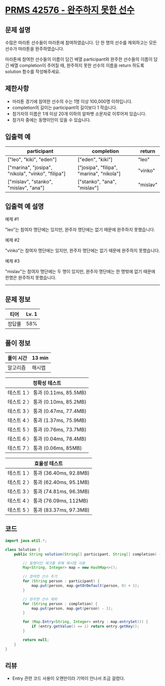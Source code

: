 # [PRMS 42576 - 완주하지 못한 선수](https://school.programmers.co.kr/learn/courses/30/lessons/42576)

## 문제 설명

수많은 마라톤 선수들이 마라톤에 참여하였습니다. 단 한 명의 선수를 제외하고는 모든 선수가 마라톤을 완주하였습니다.

마라톤에 참여한 선수들의 이름이 담긴 배열 participant와 완주한 선수들의 이름이 담긴 배열 completion이 주어질 때, 완주하지 못한 선수의 이름을 return 하도록 solution 함수를 작성해주세요.

## 제한사항

- 마라톤 경기에 참여한 선수의 수는 1명 이상 100,000명 이하입니다.
- completion의 길이는 participant의 길이보다 1 작습니다.
- 참가자의 이름은 1개 이상 20개 이하의 알파벳 소문자로 이루어져 있습니다.
- 참가자 중에는 동명이인이 있을 수 있습니다.

## 입출력 예

| participant                                       | completion                               | return   |
| ------------------------------------------------- | ---------------------------------------- | -------- |
| ["leo", "kiki", "eden"]                           | ["eden", "kiki"]                         | "leo"    |
| ["marina", "josipa", "nikola", "vinko", "filipa"] | ["josipa", "filipa", "marina", "nikola"] | "vinko"  |
| ["mislav", "stanko", "mislav", "ana"]             | ["stanko", "ana", "mislav"]              | "mislav" |

## 입출력 예 설명

예제 #1

"leo"는 참여자 명단에는 있지만, 완주자 명단에는 없기 때문에 완주하지 못했습니다.

예제 #2

"vinko"는 참여자 명단에는 있지만, 완주자 명단에는 없기 때문에 완주하지 못했습니다.

예제 #3

"mislav"는 참여자 명단에는 두 명이 있지만, 완주자 명단에는 한 명밖에 없기 때문에 한명은 완주하지 못했습니다.

---

## 문제 정보

| 티어   | Lv. 1 |
| ------ | ----- |
| 정답률 | 58%   |

## 풀이 정보

| 풀이 시간 | 13 min |
| --------- | ------ |
| 알고리즘  | 해시맵 |

| 정확성 테스트                     |
| --------------------------------- |
| 테스트 1 〉 통과 (0.11ms, 85.5MB) |
| 테스트 2 〉 통과 (0.10ms, 85.2MB) |
| 테스트 3 〉 통과 (0.47ms, 77.4MB) |
| 테스트 4 〉 통과 (1.37ms, 75.9MB) |
| 테스트 5 〉 통과 (0.76ms, 73.7MB) |
| 테스트 6 〉 통과 (0.04ms, 78.4MB) |
| 테스트 7 〉 통과 (0.06ms, 85MB)   |

| 효율성 테스트                      |
| ---------------------------------- |
| 테스트 1 〉 통과 (36.40ms, 92.8MB) |
| 테스트 2 〉 통과 (62.40ms, 95.1MB) |
| 테스트 3 〉 통과 (74.81ms, 96.3MB) |
| 테스트 4 〉 통과 (76.09ms, 112MB)  |
| 테스트 5 〉 통과 (83.37ms, 97.3MB) |

## 코드

```java
import java.util.*;

class Solution {
    public String solution(String[] participant, String[] completion) {

        // 동명이인 체크를 위해 해시맵 사용
        Map<String, Integer> map = new HashMap<>();

        // 참여한 선수 추가
        for (String person : participant) {
            map.put(person, map.getOrDefault(person, 0) + 1);
        }

        // 완주한 선수 제외
        for (String person : completion) {
            map.put(person, map.get(person) - 1);
        }

        for (Map.Entry<String, Integer> entry : map.entrySet()) {
            if (entry.getValue() == 1) return entry.getKey();
        }

        return null;
    }
}
```

## 리뷰

- Entry 관련 코드 사용이 오랜만이라 기억이 안나서 조금 걸렸다.
